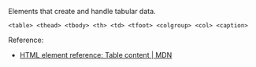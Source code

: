 Elements that create and handle tabular data.

```
<table> <thead> <tbody> <th> <td> <tfoot> <colgroup> <col> <caption>
```

Reference:

- [HTML element reference: Table content | MDN](https://developer.mozilla.org/en-US/docs/Web/HTML/Element#table_content)

<script>
/* To open external links in new window */
Array.from(document.links)
  .filter(link => link.hostname != window.location.hostname)
  .forEach(link => link.target = '_blank');
</script>
